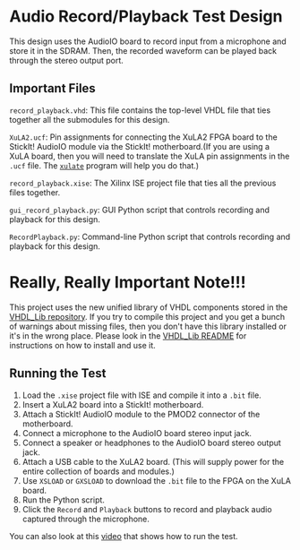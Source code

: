 Audio Record/Playback Test Design
======================================================

This design uses the AudioIO board to record input from a microphone and store it in the SDRAM.
Then, the recorded waveform can be played back through the stereo output port.


Important Files
-----------------------------------------------------

`record_playback.vhd`:
    This file contains the top-level VHDL file that ties together all the submodules for this design.
    
`XuLA2.ucf`: 
   Pin assignments for connecting the XuLA2 FPGA board to the StickIt! AudioIO module via the 
   StickIt! motherboard.(If you are using a XuLA board, then you will need to translate the 
   XuLA pin assignments in the `.ucf` file. The [`xulate`](https://github.com/xesscorp/xulate) 
   program will help you do that.)

`record_playback.xise`: 
   The Xilinx ISE project file that ties all the previous files together.
   
`gui_record_playback.py`:
   GUI Python script that controls recording and playback for this design.
   
`RecordPlayback.py`:
   Command-line Python script that controls recording and playback for this design.

   
Really, Really Important Note!!!
==========================================

This project uses the new unified library of VHDL components stored in the
[VHDL_Lib repository](https://github.com/xesscorp/VHDL_Lib). If you try to compile 
this project and you get a bunch of warnings about missing files, then you don't 
have this library installed or it's in the wrong place. Please look in the 
[VHDL_Lib README](https://github.com/xesscorp/VHDL_Lib/blob/master/README.rst) for 
instructions on how to install and use it.


Running the Test
-----------------------------------------------------

1. Load the `.xise` project file with ISE and compile it into a `.bit` file.
2. Insert a XuLA2 board into a StickIt! motherboard.
3. Attach a StickIt! AudioIO module to the PMOD2 connector of the motherboard.
4. Connect a microphone to the AudioIO board stereo input jack.
5. Connect a speaker or headphones to the AudioIO board stereo output jack.
6. Attach a USB cable to the XuLA2 board. (This will supply power for the
   entire collection of boards and modules.)
7. Use `XSLOAD` or `GXSLOAD` to download the `.bit` file to the FPGA on the XuLA board.
8. Run the Python script.
9. Click the `Record` and `Playback` buttons to record and playback audio captured
   through the microphone.

You can also look at this [video](https://www.youtube.com/watch?v=UklDj0gXyjk) that shows how to run the test.

